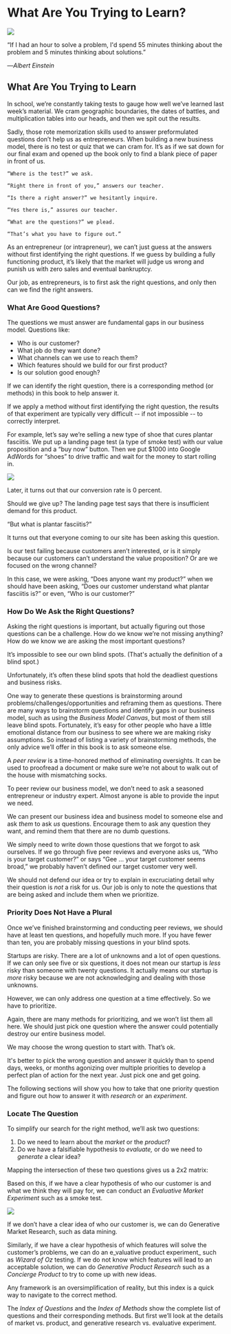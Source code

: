 # What Are You Trying to Learn?

![](../.gitbook/assets/illustration-if-i-had-an-hour-to-solve-a-problem-real-startup-book.png)

“If I had an hour to solve a problem, I'd spend 55 minutes thinking about the problem and 5 minutes thinking about solutions.”

—_Albert Einstein_

## What Are You Trying to Learn

In school, we’re constantly taking tests to gauge how well we’ve learned last week’s material. We cram geographic boundaries, the dates of battles, and multiplication tables into our heads, and then we spit out the results.

Sadly, those rote memorization skills used to answer preformulated questions don’t help us as entrepreneurs. When building a new business model, there is no test or quiz that we can cram for. It’s as if we sat down for our final exam and opened up the book only to find a blank piece of paper in front of us.

```text
“Where is the test?” we ask.

“Right there in front of you,” answers our teacher.

“Is there a right answer?” we hesitantly inquire.

“Yes there is,” assures our teacher.

“What are the questions?” we plead.

“That’s what you have to figure out.”
```

As an entrepreneur \(or intrapreneur\), we can’t just guess at the answers without first identifying the right questions. If we guess by building a fully functioning product, it’s likely that the market will judge us wrong and punish us with zero sales and eventual bankruptcy.

Our job, as entrepreneurs, is to first ask the right questions, and only then can we find the right answers.

### What Are Good Questions?

The questions we must answer are fundamental gaps in our business model. Questions like:

* Who is our customer?
* What job do they want done?
* What channels can we use to reach them?
* Which features should we build for our first product?
* Is our solution good enough?

If we can identify the right question, there is a corresponding method \(or methods\) in this book to help answer it.

If we apply a method without first identifying the right question, the results of that experiment are typically very difficult -- if not impossible -- to correctly interpret.

For example, let’s say we’re selling a new type of shoe that cures plantar fasciitis. We put up a landing page test \(a type of smoke test\) with our value proposition and a “buy now” button. Then we put $1000 into Google AdWords for “shoes” to drive traffic and wait for the money to start rolling in.

![](../.gitbook/assets/illustration-cure-plantar-fasciitis-what-are-you-trying-to-learn.png)

Later, it turns out that our conversion rate is 0 percent.

Should we give up? The landing page test says that there is insufficient demand for this product.

“But what is plantar fasciitis?”

It turns out that everyone coming to our site has been asking this question.

Is our test failing because customers aren’t interested, or is it simply because our customers can’t understand the value proposition? Or are we focused on the wrong channel?

In this case, we were asking, “Does anyone want my product?” when we should have been asking, “Does our customer understand what plantar fasciitis is?” or even, “Who is our customer?”

### **How Do We Ask the Right Questions?**

Asking the right questions is important, but actually figuring out those questions can be a challenge. How do we know we’re not missing anything? How do we know we are asking the most important questions?

It’s impossible to see our own blind spots. \(That's actually the definition of a blind spot.\)

Unfortunately, it’s often these blind spots that hold the deadliest questions and business risks.

One way to generate these questions is brainstorming around problems/challenges/opportunities and reframing them as questions. There are many ways to brainstorm questions and identify gaps in our business model, such as using the _Business Model Canvas_, but most of them still leave blind spots. Fortunately, it’s easy for other people who have a little emotional distance from our business to see where we are making risky assumptions. So instead of listing a variety of brainstorming methods, the only advice we’ll offer in this book is to ask someone else.

A _peer review_ is a time-honored method of eliminating oversights. It can be used to proofread a document or make sure we’re not about to walk out of the house with mismatching socks.

To peer review our business model, we don’t need to ask a seasoned entrepreneur or industry expert. Almost anyone is able to provide the input we need.

We can present our business idea and business model to someone else and ask _them_ to ask _us_ questions. Encourage them to ask any question they want, and remind them that there are no dumb questions.

We simply need to write down those questions that we forgot to ask ourselves. If we go through five peer reviews and everyone asks us, “Who is your target customer?” or says “Gee … your target customer seems broad,” we probably haven’t defined our target customer very well.

We should not defend our idea or try to explain in excruciating detail why their question is _not_ a risk for us. Our job is only to note the questions that are being asked and include them when we prioritize.

### Priority Does Not Have a Plural

Once we’ve finished brainstorming and conducting peer reviews, we should have at least ten questions, and hopefully much more. If you have fewer than ten, you are probably missing questions in your blind spots.

Startups are risky. There are a lot of unknowns and a lot of open questions. If we can only see five or six questions, it does not mean our startup is _less_ risky than someone with twenty questions. It actually means our startup is _more_ risky because we are not acknowledging and dealing with those unknowns.

However, we can only address one question at a time effectively. So we have to prioritize.

Again, there are many methods for prioritizing, and we won’t list them all here. We should just pick one question where the answer could potentially destroy our entire business model.

We may choose the wrong question to start with. That’s ok.

It's better to pick the wrong question and answer it quickly than to spend days, weeks, or months agonizing over multiple priorities to develop a perfect plan of action for the next year. Just pick one and get going.

The following sections will show you how to take that one priority question and figure out how to answer it with _research_ or an _experiment_.

### Locate The Question

To simplify our search for the right method, we’ll ask two questions:

1. Do we need to learn about the _market_ or the _product_?
2. Do we have a falsifiable hypothesis to _evaluate,_ or do we need to _generate_ a clear idea?

Mapping the intersection of these two questions gives us a 2x2 matrix:

Based on this, if we have a clear hypothesis of who our customer is and what we think they will pay for, we can conduct an _Evaluative Market Experiment_ such as a smoke test.

![](../.gitbook/assets/framework-real-startup-book-2x2-general.png)

If we don’t have a clear idea of who our customer is, we can do Generative Market Research, such as data mining.

Similarly, if we have a clear hypothesis of which features will solve the customer’s problems, we can do an e_valuative product experiment_ such as _Wizard of Oz_ testing. If we do not know which features will lead to an acceptable solution, we can do _Generative Product Research_ such as a _Concierge Product_ to try to come up with new ideas.

Any framework is an oversimplification of reality, but this index is a quick way to navigate to the correct method.

The _Index of Questions_ and the _Index of Methods_ show the complete list of questions and their corresponding methods. But first we’ll look at the details of market vs. product, and generative research vs. evaluative experiment.

